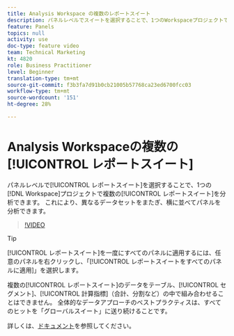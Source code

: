 ```yaml
---
title: Analysis Workspace の複数のレポートスイート
description: パネルレベルでスイートを選択することで、1つのWorkspaceプロジェクトで複数のレポートスイートを分析できます。 これにより、異なるデータセットをまたぎ、横に並べてパネルを分析できます。
feature: Panels
topics: null
activity: use
doc-type: feature video
team: Technical Marketing
kt: 4820
role: Business Practitioner
level: Beginner
translation-type: tm+mt
source-git-commit: f3b3fa7d91b0cb21005b57768ca23ed6700fcc03
workflow-type: tm+mt
source-wordcount: '151'
ht-degree: 28%

---
```



# Analysis Workspaceの複数の[!UICONTROL レポートスイート]

パネルレベルで[!UICONTROL レポートスイート]を選択することで、1つの[!DNL Workspace]プロジェクトで複数の[!UICONTROL レポートスイート]を分析できます。 これにより、異なるデータセットをまたぎ、横に並べてパネルを分析できます。

>[!VIDEO](https://video.tv.adobe.com/v/32843/?quality=12)

>[!TIP]
>
> [!UICONTROL レポートスイート]を一度にすべてのパネルに適用するには、任意のパネルを右クリックし、「[!UICONTROL レポートスイートをすべてのパネルに適用]」を選択します。

複数の[!UICONTROL レポートスイート]のデータをテーブル、[!UICONTROL セグメント]、[!UICONTROL 計算指標]（合計、分割など）の中で組み合わせることはできません。 全体的なデータアプローチのベストプラクティスは、すべてのヒットを「グローバルスイート」に送り続けることです。

詳しくは、[ドキュメント](https://docs.adobe.com/content/help/ja-JP/analytics/analyze/analysis-workspace/build-workspace-project/multiple-report-suites.html)を参照してください。
